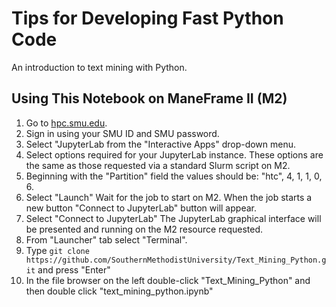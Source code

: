 # Tips for Developing Fast Python Code

An introduction to text mining with Python.

## Using This Notebook on ManeFrame II (M2)

1.  Go to [hpc.smu.edu](https://hpc.smu.edu/).
2.  Sign in using your SMU ID and SMU password.
3.  Select "JupyterLab from the "Interactive Apps" drop-down menu.
4.  Select options required for your JupyterLab instance. These options are the
    same as those requested via a standard Slurm script on M2.
5.  Beginning with the "Partition" field the values should be: "htc", 4, 1, 1,
    0, 6.
6.  Select "Launch" Wait for the job to start on M2. When the job starts
    a new button "Connect to JupyterLab" button will appear.
7.  Select "Connect to JupyterLab" The JupyterLab graphical interface will be
    presented and running on the M2 resource requested.
8.  From "Launcher" tab select "Terminal".
9.  Type ``git clone
    https://github.com/SouthernMethodistUniversity/Text_Mining_Python.git`` and
    press "Enter"
10. In the file browser on the left double-click "Text_Mining_Python" and then
    double click "text_mining_python.ipynb"

